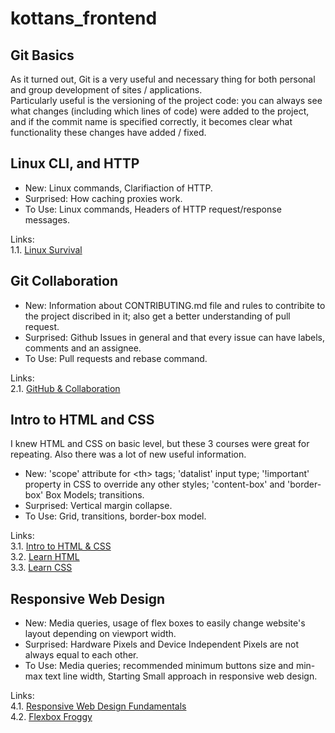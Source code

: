 # kottans_frontend

## Git Basics

As it turned out, Git is a very useful and necessary thing for both personal and group development of sites / applications.<br/>
Particularly useful is the versioning of the project code: you can always see what changes (including which lines of code) were added to the project, and if the commit name is specified correctly, it becomes clear what functionality these changes have added / fixed.

## Linux CLI, and HTTP

- New: Linux commands, Clarifiaction of HTTP.
- Surprised: How caching proxies work.
- To Use: Linux commands, Headers of HTTP request/response messages.

Links:<br/>
1.1. [Linux Survival](/task_linux_cli/Linux_Survival.png?raw=true)

## Git Collaboration

- New: Information about CONTRIBUTING.md file and rules to contribite to the project discribed in it; also get a better understanding of pull request.
- Surprised: Github Issues in general and that every issue can have labels, comments and an assignee.
- To Use: Pull requests and rebase command.

Links:<br/>
2.1. [GitHub & Collaboration](/task_git_collaboration/GitHub_&_Collaboration.png?raw=true)

## Intro to HTML and CSS

I knew HTML and CSS on basic level, but these 3 courses were great for repeating. Also there was a lot of new useful information.

- New: 'scope' attribute for \<th\> tags; 'datalist' input type; '!important' property in CSS to override any other styles; 'content-box' and 'border-box' Box Models; transitions.
- Surprised: Vertical margin collapse.
- To Use: Grid, transitions, border-box model.

Links:<br/>
3.1. [Intro to HTML & CSS](/task_html_css_intro/Intro_to_HTML_&_CSS.png?raw=true)<br/>
3.2. [Learn HTML](/task_html_css_intro/Learn_HTML.png?raw=true)<br/>
3.3. [Learn CSS](/task_html_css_intro/Learn_CSS.png?raw=true)

## Responsive Web Design

- New: Media queries, usage of flex boxes to easily change website's layout depending on viewport width.
- Surprised: Hardware Pixels and Device Independent Pixels are not always equal to each other.
- To Use: Media queries; recommended minimum buttons size and min-max text line width, Starting Small approach in responsive web design.

Links:<br/>
4.1. [Responsive Web Design Fundamentals](/task_responsive_web_design/Responsive_Web_Design_Fundamentals.png?raw=true)<br/>
4.2. [Flexbox Froggy](/task_responsive_web_design/Flexbox_Froggy.png?raw=true)
